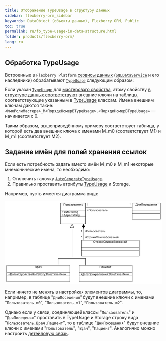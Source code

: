 ```yaml
---
title: Отображение TypeUsage в структуру данных
sidebar: flexberry-orm_sidebar
keywords: DataObject (объекты данных), Flexberry ORM, Public
toc: true
permalink: ru/fo_type-usage-in-data-structure.html
folder: products/flexberry-orm/
lang: ru
---
```


## Обработка TypeUsage

Встроенные в `Flexberry Platform` [сервисы данных](fo_data-service.html) ([`SQLDataService`](fo_sql-data-service.html) и его наследники) обрабатывают [`TypeUsage`](fo_type-usage-problem.html) следующим образом:

Если указан [`TypeUsage`](fo_type-usage-problem.html) для [мастерового свойства](fo_master-association.html), этому свойству [в структуре данных соответствуют](fo_storing-data-objects.html) внешние ключи на таблицы, соответствующие указанным в [TypeUsage](fo_type-usage-problem.html) классам. Имена внешним ключам даются такие: `<ИмяРолиМастера>_M<ПорядкНомерВTypeUsage>.«ПорядкНомерВTypeUsage»` — начинается с 0.


Таким образом, вышеприведённому примеру соответствует таблица, у которой есть два внешних ключа с именами M_m0 (соответствует M1) и M_m1 (соответствует M2).

## Задание имён для полей хранения ссылок

Если есть потребность задать вместо имён M_m0 и M_m1 некоторые мнемонические имена, то необходимо:

1. Отключить галочку [`AutoGenerateTypeUsage`](fo_master-association.html).
2. Правильно проставить атрибуты [TypeUsage](fo_type-usage-problem.html) и Storage.

Например, пусть имеется диаграмма вида:

![](/images/pages/products/flexberry-orm/type-usage-in-data-structure/type-usage-test.png)

Если ничего не менять в настройках элементов диаграммы, то, например, в таблице "`ДниПосещения`" будут внешние ключи с именами "`Пользователь_m0`", "`Пользователь_m1`", `"Пользователь_m2`". 

Однако если у связи, соединяющей классы "`Пользователь`" и "`ДниПосещения`" проставить в TypeUsage и Storage строку вида "`Пользователь,Врач,Пациент`", то в таблице "`ДниПосещения`" будут внешние ключи с именами "`Пользователь`", "`Врач`", "`Пациент`". Аналогично можно настроить [детейловую связь](fo_detail-associations-properties.html).
